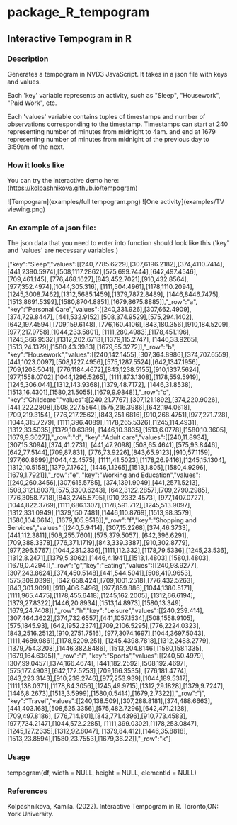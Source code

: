 # package_R_tempogram

## Interactive Tempogram in R

### Description
Generates a tempogram in NVD3 JavaScript. It takes in a json file with keys and values.

Each 'key' variable represents an activity, such as "Sleep", "Housework", "Paid Work", etc.

Each 'values' variable contains tuples of timestamps and number of observations corresponding to the timestamp. Timestamps can start at 240 representing number of minutes from midnight to 4am. and end at 1679 representing number of minutes from midnight of the previous day to 3:59am of the next.

### How it looks like

You can try the interactive demo here: (https://kolpashnikova.github.io/tempogram)

![Tempogram](examples/full tempogram.png)
![One activity](examples/TV viewing.png)



### An example of a json file:

The json data that you need to enter into function should look like this ('key'
and 'values' are necessary variables.)

["key":"Sleep","values":[[240,7785.6229],[307,6196.2182],[374,4110.7414], [441,2390.5974],[508,1117.2862],[575,699.7444],[642,497.4546],[709,461.145], [776,468.1627],[843,452.7021],[910,432.8564],[977,352.4974],[1044,305.316], [1111,504.4961],[1178,1110.2094],[1245,3008.7462],[1312,5685.1459],[1379,7872.8489], [1446,8446.7475],[1513,8691.5399],[1580,8704.8851],[1679,8675.8885]],"_row":"a", "key":"Personal Care","values":[[240,331.926],[307,662.4909],[374,729.8447], [441,532.9152],[508,374.9529],[575,294.1402],[642,197.4594],[709,159.6148], [776,160.4106],[843,180.356],[910,184.5209],[977,217.9758],[1044,233.5801], [1111,280.4983],[1178,451.196],[1245,366.9532],[1312,202.6713],[1379,115.2747], [1446,33.9265],[1513,24.1379],[1580,43.3983],[1679,55.3272]],"_row":"b", "key":"Housework","values":[[240,142.1455],[307,364.8986],[374,707.6559], [441,1023.0097],[508,1227.4956],[575,1287.5524],[642,1347.1956],[709,1208.5041], [776,1184.4672],[843,1238.5155],[910,1337.5624],[977,1558.0702],[1044,1296.5265], [1111,873.1308],[1178,559.5919],[1245,306.044],[1312,143.9368],[1379,48.7172], [1446,31.8538],[1513,16.4301],[1580,21.5055],[1679,9.9848]],"_row":"c", "key":"Childcare","values":[[240,21.7767],[307,121.1892],[374,220.9026], [441,222.2808],[508,227.5564],[575,216.3986],[642,194.0618],[709,219.3154], [776,217.2562],[843,251.6816],[910,268.4751],[977,271.728],[1044,315.7279], [1111,396.4089],[1178,265.5326],[1245,114.4931],[1312,33.5035],[1379,10.6389], [1446,10.3835],[1513,6.0778],[1580,10.3605],[1679,9.3027]],"_row":"d", "key":"Adult care","values":[[240,11.8934],[307,15.3094],[374,41.2731], [441,47.2098],[508,65.4641],[575,93.8446],[642,77.5144],[709,87.831], [776,73.9226],[843,65.9123],[910,57.1159],[977,60.8699],[1044,42.4575], [1111,41.5023],[1178,26.9416],[1245,15.1304],[1312,10.5158],[1379,7.1762], [1446,1.1265],[1513,1.805],[1580,4.9296],[1679,1.7921]],"_row":"e", "key":"Working and Education","values":[[240,260.3456],[307,615.5785], [374,1391.9049],[441,2571.5213],[508,3121.8037],[575,3300.6243], [642,3122.2857],[709,2790.2985],[776,3058.7718],[843,2745.5795],[910,2332.4573], [977,1407.0727],[1044,822.3769],[1111,686.1307],[1178,591.712],[1245,513.9097], [1312,331.0949],[1379,150.7481],[1446,110.8769],[1513,98.3579],[1580,104.6614], [1679,105.9518]],"_row":"f","key":"Shopping and Services","values":[[240,5.9414], [307,15.2268],[374,46.3733],[441,112.3811],[508,255.7601],[575,379.5057], [642,396.6291],[709,388.3378],[776,371.1719],[843,339.3387],[910,302.8779], [977,296.5767],[1044,231.2336],[1111,112.332],[1178,79.5336],[1245,23.536], [1312,8.2471],[1379,5.3062],[1446,4.1941],[1513,1.4803],[1580,1.4803], [1679,0.4294]],"_row":"g","key":"Eating","values":[[240,98.9277], [307,243.8624],[374,450.5148],[441,544.5041],[508,419.9653],[575,309.0399], [642,658.424],[709,1001.2518],[776,432.5263],[843,301.9091],[910,406.6496], [977,859.886],[1044,1380.5171],[1111,965.4475],[1178,455.6418],[1245,162.2005], [1312,66.6194],[1379,27.8322],[1446,20.8934],[1513,14.8973],[1580,13.349], [1679,24.7408]],"_row":"h","key":"Leisure","values":[[240,239.414], [307,464.3622],[374,732.6557],[441,1057.1534],[508,1558.9105],[575,1845.93], [642,1952.2374],[709,2106.5295],[776,2224.0323],[843,2516.2512],[910,2751.7516], [977,3074.1697],[1044,3697.5043],[1111,4689.9861],[1178,5209.251], [1245,4398.7818],[1312,2483.2779],[1379,754.3208],[1446,382.8486], [1513,204.8146],[1580,158.1335],[1679,164.6305]],"_row":"i", "key":"Sports","values":[[240,50.4979],[307,99.0457],[374,166.4674], [441,182.2592],[508,192.4697],[575,177.4903],[642,172.5253],[709,166.3535], [776,181.4774],[843,223.3143],[910,239.2746],[977,253.939],[1044,189.5317], [1111,138.0371],[1178,84.3056],[1245,49.9715],[1312,29.1828],[1379,9.7247], [1446,8.2673],[1513,3.5999],[1580,0.5414],[1679,2.7322]],"_row":"j", "key":"Travel","values":[[240,138.509],[307,288.8181],[374,488.6663], [441,403.168],[508,525.3356],[575,482.7296],[642,471.2128],[709,497.8186], [776,714.801],[843,771.4396],[910,773.4583],[977,734.2147],[1044,572.2285], [1111,399.0302],[1178,253.0847],[1245,127.2335],[1312,92.8047], [1379,84.412],[1446,35.8818],[1513,23.8594],[1580,23.7553],[1679,36.22]],"_row":"k"]

### Usage
tempogram(df, width = NULL, height = NULL, elementId = NULL)

### References
Kolpashnikova, Kamila. (2022). Interactive Tempogram in R. Toronto,ON: York University.


